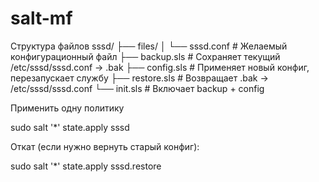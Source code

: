 # salt-mf

Структура файлов 
sssd/
├── files/
│   └── sssd.conf       # Желаемый конфигурационный файл
├── backup.sls          # Сохраняет текущий /etc/sssd/sssd.conf → .bak
├── config.sls          # Применяет новый конфиг, перезапускает службу
├── restore.sls         # Возвращает .bak → /etc/sssd/sssd.conf
└── init.sls            # Включает backup + config

Применить одну политику

sudo salt '*' state.apply sssd

Откат (если нужно вернуть старый конфиг):

sudo salt '*' state.apply sssd.restore
